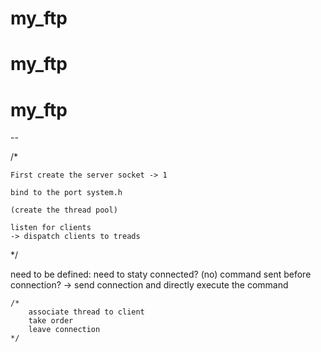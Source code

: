 # my_ftp
# my_ftp
# my_ftp


--

/*

    First create the server socket -> 1

    bind to the port system.h

    (create the thread pool)
    
    listen for clients
    -> dispatch clients to treads


*/

need to be defined:
    need to staty connected? (no)
    command sent before connection?  -> send connection and directly execute the command

    /*
        associate thread to client
        take order
        leave connection
    */